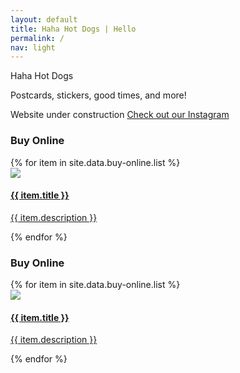 ```yaml
---
layout: default
title: Haha Hot Dogs | Hello
permalink: /
nav: light
---
```


<section class="home-hero">
  <div class="pw-container">
    <div class="home-hero-content">
      <p>Haha Hot Dogs</p>
      <p></p>
      <p></p>
      <span class="white-text">Postcards, stickers, good times, and more!</span>
      <p></p>
      <span class="white-text">Website under construction</span>
      <a class="btn-lrg btn-lrg-dark" href="{{ "http://www.instagram.com/hahahotdogs"}}">Check out our Instagram</a>
    </div>
  </div>
</section>

<!--Dude. Just re-do the Projects section. Who cares if it's not centered? -->
<section class="projects">
  <div class="pw-container">
    <h3>Buy Online</h3>
      <div class="home-buy-online-list">
        {% for item in site.data.buy-online.list %}
          <div class="home-project">
            <a href="{{ item.url }}" alt="{{ item.title }}">
              <img class="home-project-thumbnail" src="{{ item.thumbnail }}" />
              <h4 class="home-project-title">{{ item.title }}</h4>
              <p class="home-project-description">{{ item.description }}</p>
            </a>
          </div>
        {% endfor %}
      </div>
  </div>
</section>

<section class="projects">
  <div class="pw-container">
    <h3>Buy Online</h3>
      <div class="home-buy-online-list">
        {% for item in site.data.buy-online.list %}
          <div class="home-project">
            <a href="{{ item.url }}" alt="{{ item.title }}">
              <img class="home-project-thumbnail" src="{{ item.thumbnail }}" />
              <h4 class="home-project-title">{{ item.title }}</h4>
              <p class="home-project-description">{{ item.description }}</p>
            </a>
          </div>
        {% endfor %}
      </div>
  </div>
</section>
